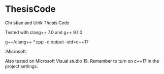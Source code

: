 # ThesisCode
Christian and Ulrik Thesis Code

Tested with clang++ 7.0 and g++ 9.1.0

g++/clang++ *.cpp -o output -std=c++17



:Microsoft:

Also tested on Microsoft Visual studio 19. Remember to turn on c++17 in the project settings.
